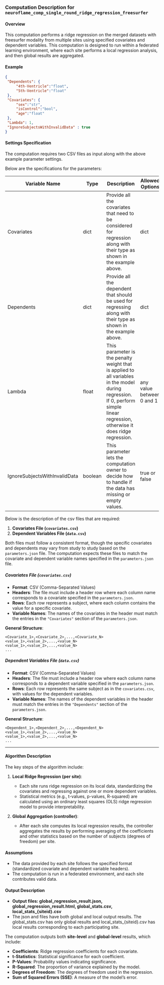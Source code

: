 ### Computation Description for `neuroflame_comp_single_round_ridge_regression_freesurfer`

#### Overview
This computation performs a ridge regression on the merged datasets with freesurfer modality from multiple sites using specified covariates and dependent variables. This computation is designed to run within a federated learning environment, where each site performs a local regression analysis, and then global results are aggregated.


#### Example
   ```json   
   {
    "Dependents": {
        "4th-Ventricle":"float",
        "5th-Ventricle":"float"
    },
    "Covariates": {
        "sex":"str",
        "isControl":"bool",
        "age":"float"
    },
    "Lambda": 1,
    "IgnoreSubjectsWithInvalidData" : true
   }
   ```
#### Settings Specification

The computation requires two CSV files as input along with the above example parameter settings.

Below are the specifications for the parameters:

| Variable Name | Type    | Description | Allowed Options | Default | Required |
| --- |---------|--- |---------------|---------|----------|
|Covariates | dict    |Provide all the covariates that need to be considered for regression along with their type as shown in the example above. | dict          | -       | Yes      |
|Dependents | dict    |Provide all the dependent that should be used for regressing along with their type as shown in the example above. | dict          | -       | Yes      |
| Lambda | float   |This parameter is the penalty weight that is applied to all variables in the model during regression. If 0, perform simple linear regression, otherwise it does ridge regression. | any value between 0 and 1 | 0       | No       |
| IgnoreSubjectsWithInvalidData | boolean |This parameter lets the computation owner to decide how to handle if the data has missing or empty values. | true or false | False   | No       |


Below is the description of the csv files that are required:
1. **Covariates File (`covariates.csv`)**
2. **Dependent Variables File (`data.csv`)**

Both files must follow a consistent format, though the specific covariates and dependents may vary from study to study based on the `parameters.json` file. The computation expects these files to match the covariate and dependent variable names specified in the `parameters.json` file.

##### Covariates File (`covariates.csv`)

- **Format**: CSV (Comma-Separated Values)
- **Headers**: The file must include a header row where each column name corresponds to a covariate specified in the `parameters.json`.
- **Rows**: Each row represents a subject, where each column contains the value for a specific covariate.
- **Variable Names**: The names of the covariates in the header must match the entries in the `"Covariates"` section of the `parameters.json`.

**General Structure**:
```csv
<Covariate_1>,<Covariate_2>,...,<Covariate_N>
<value_1>,<value_2>,...,<value_N>
<value_1>,<value_2>,...,<value_N>
...
```


##### Dependent Variables File (`data.csv`)

- **Format**: CSV (Comma-Separated Values)
- **Headers**: The file must include a header row where each column name corresponds to a dependent variable specified in the `parameters.json`.
- **Rows**: Each row represents the same subject as in the `covariates.csv`, with values for the dependent variables.
- **Variable Names**: The names of the dependent variables in the header must match the entries in the `"Dependents"` section of the `parameters.json`.

**General Structure**:
```csv
<Dependent_1>,<Dependent_2>,...,<Dependent_N>
<value_1>,<value_2>,...,<value_N>
<value_1>,<value_2>,...,<value_N>
...
```
---


#### Algorithm Description

The key steps of the algorithm include:

1. **Local Ridge Regression (per site)**:
   - Each site runs ridge regression on its local data, standardizing the covariates and regressing against one or more dependent variables.
   - Statistical metrics (e.g., t-values, p-values, R-squared) are calculated using an ordinary least squares (OLS) ridge regression model to provide interpretability.

2. **Global Aggregation (controller)**:
   - After each site computes its local regression results, the controller aggregates the results by performing averaging of the coefficients and other statistics based on the number of subjects (degrees of freedom) per site.

#### Assumptions
- The data provided by each site follows the specified format (standardized covariate and dependent variable headers).
- The computation is run in a federated environment, and each site contributes valid data.

#### Output Description


- **Output files: global_regression_result.json, global_regression_result.html, global_stats.csv, local_stats_{siteid}.csv**
- The json and files have both global and local output results. The global_stats.csv has only global results and local_stats_{siteid}.csv has local results corresponding to each participating site. 
 
The computation outputs both **site-level** and **global-level** results, which include:
- **Coefficients**: Ridge regression coefficients for each covariate.
- **t-Statistics**: Statistical significance for each coefficient.
- **P-Values**: Probability values indicating significance.
- **R-Squared**: The proportion of variance explained by the model.
- **Degrees of Freedom**: The degrees of freedom used in the regression.
- **Sum of Squared Errors (SSE)**: A measure of the model’s error.
